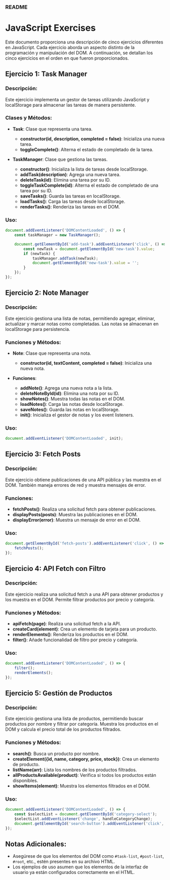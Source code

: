 ### README

# JavaScript Exercises

Este documento proporciona una descripción de cinco ejercicios diferentes en JavaScript. Cada ejercicio aborda un aspecto distinto de la programación y manipulación del DOM. A continuación, se detallan los cinco ejercicios en el orden en que fueron proporcionados.

## Ejercicio 1: Task Manager

### Descripción:
Este ejercicio implementa un gestor de tareas utilizando JavaScript y localStorage para almacenar las tareas de manera persistente.

### Clases y Métodos:
- **Task**: Clase que representa una tarea.
  - **constructor(id, description, completed = false)**: Inicializa una nueva tarea.
  - **toggleComplete()**: Alterna el estado de completado de la tarea.

- **TaskManager**: Clase que gestiona las tareas.
  - **constructor()**: Inicializa la lista de tareas desde localStorage.
  - **addTask(description)**: Agrega una nueva tarea.
  - **deleteTask(id)**: Elimina una tarea por su ID.
  - **toggleTaskComplete(id)**: Alterna el estado de completado de una tarea por su ID.
  - **saveTasks()**: Guarda las tareas en localStorage.
  - **loadTasks()**: Carga las tareas desde localStorage.
  - **renderTasks()**: Renderiza las tareas en el DOM.

### Uso:
```javascript
document.addEventListener('DOMContentLoaded', () => {
    const taskManager = new TaskManager();

    document.getElementById('add-task').addEventListener('click', () => {
        const newTask = document.getElementById('new-task').value;
        if (newTask) {
            taskManager.addTask(newTask);
            document.getElementById('new-task').value = '';
        }
    });
});
```

## Ejercicio 2: Note Manager

### Descripción:
Este ejercicio gestiona una lista de notas, permitiendo agregar, eliminar, actualizar y marcar notas como completadas. Las notas se almacenan en localStorage para persistencia.

### Funciones y Métodos:
- **Note**: Clase que representa una nota.
  - **constructor(id, textContent, completed = false)**: Inicializa una nueva nota.

- **Funciones**:
  - **addNote()**: Agrega una nueva nota a la lista.
  - **deleteNoteById(id)**: Elimina una nota por su ID.
  - **showNotes()**: Muestra todas las notas en el DOM.
  - **loadNotes()**: Carga las notas desde localStorage.
  - **saveNotes()**: Guarda las notas en localStorage.
  - **init()**: Inicializa el gestor de notas y los event listeners.

### Uso:
```javascript
document.addEventListener('DOMContentLoaded', init);
```

## Ejercicio 3: Fetch Posts

### Descripción:
Este ejercicio obtiene publicaciones de una API pública y las muestra en el DOM. También maneja errores de red y muestra mensajes de error.

### Funciones:
- **fetchPosts()**: Realiza una solicitud fetch para obtener publicaciones.
- **displayPosts(posts)**: Muestra las publicaciones en el DOM.
- **displayError(error)**: Muestra un mensaje de error en el DOM.

### Uso:
```javascript
document.getElementById('fetch-posts').addEventListener('click', () => {
    fetchPosts();
});
```

## Ejercicio 4: API Fetch con Filtro

### Descripción:
Este ejercicio realiza una solicitud fetch a una API para obtener productos y los muestra en el DOM. Permite filtrar productos por precio y categoría.

### Funciones y Métodos:
- **apiFetch(page)**: Realiza una solicitud fetch a la API.
- **createCard(element)**: Crea un elemento de tarjeta para un producto.
- **renderElements()**: Renderiza los productos en el DOM.
- **filter()**: Añade funcionalidad de filtro por precio y categoría.

### Uso:
```javascript
document.addEventListener('DOMContentLoaded', () => {
    filter();
    renderElements();
});
```

## Ejercicio 5: Gestión de Productos

### Descripción:
Este ejercicio gestiona una lista de productos, permitiendo buscar productos por nombre y filtrar por categoría. Muestra los productos en el DOM y calcula el precio total de los productos filtrados.

### Funciones y Métodos:
- **search()**: Busca un producto por nombre.
- **createElement({id, name, category, price, stock})**: Crea un elemento de producto.
- **listName(arr)**: Lista los nombres de los productos filtrados.
- **allProductsAvailable(product)**: Verifica si todos los productos están disponibles.
- **showItems(element)**: Muestra los elementos filtrados en el DOM.

### Uso:
```javascript
document.addEventListener('DOMContentLoaded', () => {
    const $selectList = document.getElementById('category-select');
    $selectList.addEventListener('change', handleCategoryChange);
    document.getElementById('search-button').addEventListener('click', handleSearch);
});
```

## Notas Adicionales:
- Asegúrese de que los elementos del DOM como `#task-list`, `#post-list`, `#root`, etc., estén presentes en su archivo HTML.
- Los ejemplos de uso asumen que los elementos de la interfaz de usuario ya están configurados correctamente en el HTML.

